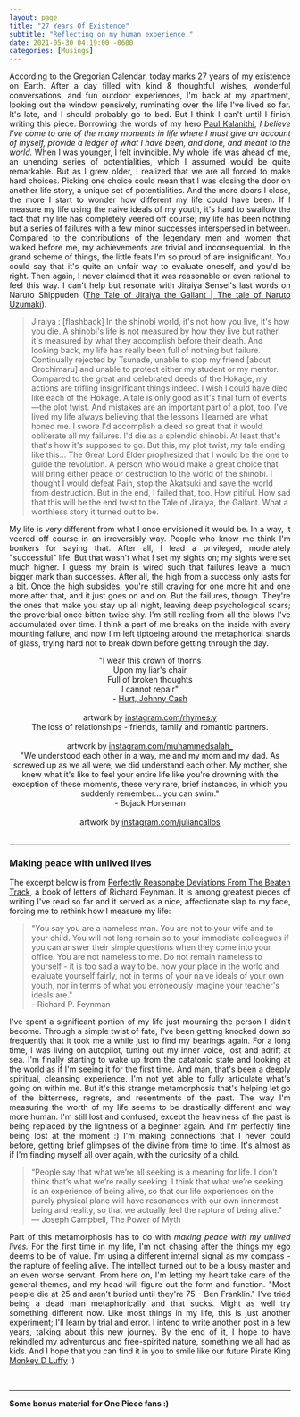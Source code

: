 ```yaml
---
layout: page
title: "27 Years Of Existence"
subtitle: "Reflecting on my human experience." 
date: 2021-05-30 04:19:00 -0600
categories: [Musings]
---
```


<p align= "justify"> According to the Gregorian Calendar, today marks 27 years of my existence on Earth. After a day filled with kind & thoughtful wishes, wonderful conversations, and fun outdoor experiences, I'm back at my apartment, looking out the window pensively, ruminating over the life I've lived so far. It's late, and I should probably go to bed. But I think I can't until I finish writing this piece. Borrowing the words of my hero <a href= "https://stanmed.stanford.edu/2015spring/before-i-go.html">Paul Kalanithi</a>, <i>I believe I've come to one of the many moments in life where I must give an account of myself, provide a ledger of what I have been, and done, and meant to the world.</i> When I was younger, I felt invincible. My whole life was ahead of me, an unending series of potentialities, which I assumed would be quite remarkable. But as I grew older, I realized that we are all forced to make hard choices. Picking one choice could mean that I was closing the door on another life story, a unique set of potentialities. And the more doors I close, the more I start to wonder how different my life could have been. If I measure my life using the naive ideals of my youth, it's hard to swallow the fact that my life has completely veered off course; my life has been nothing but a series of failures with a few minor successes interspersed in between. Compared to the contributions of the legendary men and women that walked before me, my achievements are trivial and inconsequential. In the grand scheme of things, the little feats I'm so proud of are insignificant. You could say that it's quite an unfair way to evaluate oneself, and you'd be right. Then again, I never claimed that it was reasonable or even rational to feel this way. I can't help but resonate with Jiraiya Sensei's last words on Naruto Shippuden (<a href= "https://youtu.be/qQw1e0zyOUI">The Tale of Jiraiya the Gallant | The tale of Naruto Uzumaki</a>).  </p>

<blockquote> Jiraiya : [flashback] In the shinobi world, it's not how you live, it's how you die. A shinobi's life is not measured by how they live but rather it's measured by what they accomplish before their death. And looking back, my life has really been full of nothing but failure. Continually rejected by Tsunade, unable to stop my friend [about Orochimaru] and unable to protect either my student or my mentor. Compared to the great and celebrated deeds of the Hokage, my actions are trifling insignificant things indeed. I wish I could have died like each of the Hokage. A tale is only good as it's final turn of events—the plot twist. And mistakes are an important part of a plot, too. I've lived my life always believing that the lessons I learned are what honed me. I swore I'd accomplish a deed so great that it would obliterate all my failures. I'd die as a splendid shinobi. At least that's that's how it's supposed to go. But this, my plot twist, my tale ending like this... The Great Lord Elder prophesized that I would be the one to guide the revolution. A person who would make a great choice that will bring either peace or destruction to the world of the shinobi. I thought I would defeat Pain, stop the Akatsuki and save the world from destruction. But in the end, I failed that, too. How pitiful. How sad that this will be the end twist to the Tale of Jiraiya, the Gallant. What a worthless story it turned out to be. </blockquote>

<p align= "justify"> My life is very different from what I once envisioned it would be. In a way, it veered off course in an irreversibly way. People who know me think I'm bonkers for saying that. After all, I lead a privileged, moderately "successful" life. But that wasn't what I set my sights on; my sights were set much higher. I guess my brain is wired such that failures leave a much bigger mark than successes. After all, the high from a success only lasts for a bit. Once the high subsides, you're still craving for one more hit and one more after that, and it just goes on and on. But the failures, though. They're the ones that make you stay up all night, leaving deep psychological scars; the proverbial once bitten twice shy. I'm still reeling from all the blows I've accumulated over time. I think a part of me breaks on the inside with every mounting failure, and now I'm left tiptoeing around the metaphorical shards of glass, trying hard not to break down before getting through the day. </p>

<div class="row uniform">
    <div class="4u 12u$(medium)">
        <span class="image main"><img src="{{site.url}}/assets/images/27_years/still_hurts.jpg" alt="" /></span>
        <center>
        <caption style="text-align:center"> "I wear this crown of thorns <br> Upon my liar's chair <br> Full of broken thoughts <br> I cannot repair" <br> - <a href="https://youtu.be/8AHCfZTRGiI"> Hurt, Johnny Cash</a> <br> <br> artwork by <a href="https://www.instagram.com/rhymes.y/?fbclid=IwAR1v-WfTdUgoScAHcXemQA_Rm38FHbgoD1gka4ytCN_nUjfa50mKpfLndPQ">instagram.com/rhymes.y</a>  </caption>
        </center>
    </div>
    <div class="4u 12u$(medium)">
        <span class="image main"><img src="{{site.url}}/assets/images/27_years/loss_of_relationships.jpg" alt="" /></span>
        <center>
        <caption style="text-align:center">The loss of relationships - friends, family and romantic partners. <br> <br> artwork by <a href="https://www.instagram.com/muhammedsalah_/?fbclid=IwAR2tWKR-oIGwjJI8xjQNW71_0MM5xLy_ZuqxJhuliUNonF_8kIvKk01oEqw"> instagram.com/muhammedsalah_</a>  </caption>
        </center>
    </div>
    <div class="4u 12u$(medium)">
        <span class="image main"><img src="{{site.url}}/assets/images/27_years/dark_place.jpg" alt="" /></span>
        <center>
        <caption style="text-align:center"> "We understood each other in a way, me and my mom and my dad. As screwed up as we all were, we did understand each other. My mother, she knew what it's like to feel your entire life like you're drowning with the exception of these moments, these very rare, brief instances, in which you suddenly remember... you can swim." <br> - Bojack Horseman <br> <br>  artwork by <a href="https://www.instagram.com/juliancallos/?fbclid=IwAR0if7Cu469VOzsi1XjMhsA2gog1t69M9-N4av7LuZ00NZYrFaL-_UwfRDE">instagram.com/juliancallos</a> </caption>
        </center>
    </div>
    
</div>


<br> 
<!-- ----------------------------------------- -->
<hr class="major" />
<!-- ----------------------------------------- -->

<h3> Making peace with unlived lives </h3>
<p align= "justify"> The excerpt below is from <a href="http://www.amazon.com/Perfectly-Reasonable-Deviations-Beaten-Track/dp/0738206369">Perfectly Reasonabe Deviations From The Beaten Track</a>, a book of letters of Richard Feynman. It is among greatest pieces of writing I've read so far and it served as a nice, affectionate slap to my face, forcing me to rethink how I measure my life: </p>

<blockquote>
    "You say you are a nameless man. You are not to your wife and to your child. You will not long remain so to your immediate colleagues if you can answer their simple questions when they come into your office. You are not nameless to me. Do not remain nameless to yourself - it is too sad a way to be. now your place in the world and evaluate yourself fairly, not in terms of your naive ideals of your own youth, nor in terms of what you erroneously imagine your teacher's ideals are." 
    <br>
    - Richard P. Feynman
</blockquote>


<p align= "justify"> I've spent a significant portion of my life just mourning the person I didn't become. Through a simple twist of fate, I've been getting knocked down so frequently that it took me a while just to find my bearings again. For a long time, I was living on autopilot, tuning out my inner voice, lost and adrift at sea. I'm finally starting to wake up from the catatonic state and looking at the world as if I'm seeing it for the first time. And man, that's been a deeply spiritual, cleansing experience. I'm not yet able to fully articulate what's going on within me. But it's this strange metamorphosis that's helping let go of the bitterness, regrets, and resentments of the past. The way I'm measuring the worth of my life seems to be drastically different and way more human. I'm still lost and confused, except the heaviness of the past is being replaced by the lightness of a beginner again. And I'm perfectly fine being lost at the moment :) I'm making connections that I never could before, getting brief glimpses of the divine from time to time. It's almost as if I'm finding myself all over again, with the curiosity of a child.  </p>
    
<blockquote>
“People say that what we’re all seeking is a meaning for life. I don’t think that’s what we’re really seeking. I think that what we’re seeking is an experience of being alive, so that our life experiences on the purely physical plane will have resonances with our own innermost being and reality, so that we actually feel the rapture of being alive.”
<br> ― Joseph Campbell, The Power of Myth 
</blockquote>
    
<p align= "justify"> Part of this metamorphosis has to do with <i> making peace with my unlived lives.</i> For the first time in my life, I'm not chasing after the things my ego deems to be of value. I'm using a different internal signal as my compass - the rapture of feeling alive. The intellect turned out to be a lousy master and an even worse servant. From here on, I'm letting my heart take care of the general themes, and my head will figure out the form and function. "Most people die at 25 and aren't buried until they're 75 - Ben Franklin." I've tried being a dead man metaphorically and that sucks. Might as well try something different now. Like most things in my life, this is just another experiment; I'll learn by trial and error. I intend to write another post in a few years, talking about this new journey. By the end of it, I hope to have rekindled my adventurous and free-spirited nature, something we all had as kids. And I hope that you can find it in you to smile like our future Pirate King <a href="https://onepiece.fandom.com/wiki/Monkey_D._Luffy">Monkey D Luffy</a> :)      </p>



<div class="row uniform">
    <div class="4u 12u$(medium)">
    </div>
    <div class="4u 12u$(medium)">
        <span class="image main"><img src="{{site.url}}/assets/images/27_years/luffy_2.jpg" alt="" /></span>
    </div>
    <div class="5u 12u$(medium)">
    </div>
    
</div>


<br> 
<!-- ----------------------------------------- -->
<hr class="major" />
<!-- ----------------------------------------- -->
<p align="justify"> <b> Some bonus material for One Piece fans :) </b> </p>

<div class="row uniform">
    <div class="6u 12u$(medium)">
        <span class="image main"><img src="{{site.url}}/assets/images/27_years/luffy-ace.jpg" alt="" /></span>
    </div>
    <div class="6u 12u$(medium)">
        <span class="image main"><img src="{{site.url}}/assets/images/27_years/sabo-luffy-ace-smile.jpg" alt="" /></span>
    </div>
    
</div>
